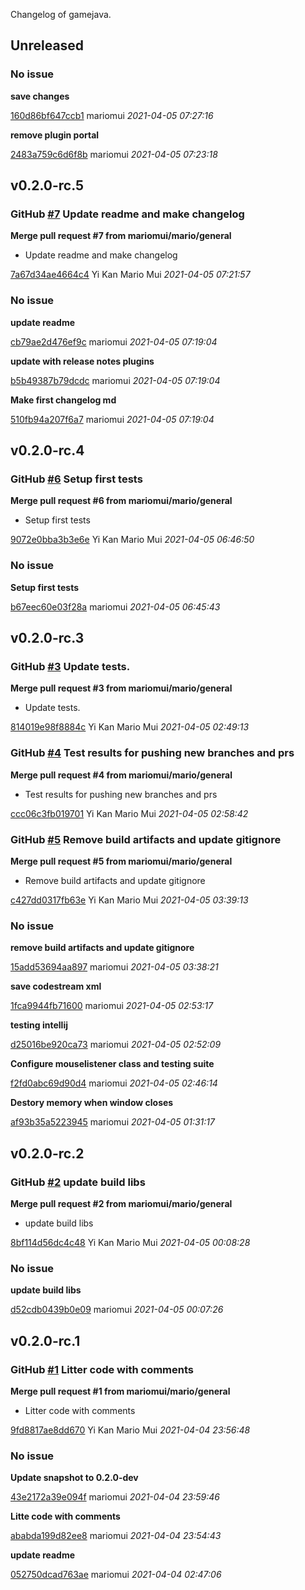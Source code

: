 
Changelog of gamejava.

## Unreleased
### No issue

**save changes**


[160d86bf647ccb1](https://github.com/mariomui/java-graphics-lwjgl/commit/160d86bf647ccb1) mariomui *2021-04-05 07:27:16*

**remove plugin portal**


[2483a759c6d6f8b](https://github.com/mariomui/java-graphics-lwjgl/commit/2483a759c6d6f8b) mariomui *2021-04-05 07:23:18*


## v0.2.0-rc.5
### GitHub [#7](https://github.com/mariomui/java-graphics-lwjgl/pull/7) Update readme and make changelog  

**Merge pull request #7 from mariomui/mario/general**

 * Update readme and make changelog

[7a67d34ae4664c4](https://github.com/mariomui/java-graphics-lwjgl/commit/7a67d34ae4664c4) Yi Kan Mario Mui *2021-04-05 07:21:57*


### No issue

**update readme**


[cb79ae2d476ef9c](https://github.com/mariomui/java-graphics-lwjgl/commit/cb79ae2d476ef9c) mariomui *2021-04-05 07:19:04*

**update with release notes plugins**


[b5b49387b79dcdc](https://github.com/mariomui/java-graphics-lwjgl/commit/b5b49387b79dcdc) mariomui *2021-04-05 07:19:04*

**Make first changelog md**


[510fb94a207f6a7](https://github.com/mariomui/java-graphics-lwjgl/commit/510fb94a207f6a7) mariomui *2021-04-05 07:19:04*


## v0.2.0-rc.4
### GitHub [#6](https://github.com/mariomui/java-graphics-lwjgl/pull/6) Setup first tests  

**Merge pull request #6 from mariomui/mario/general**

 * Setup first tests

[9072e0bba3b3e6e](https://github.com/mariomui/java-graphics-lwjgl/commit/9072e0bba3b3e6e) Yi Kan Mario Mui *2021-04-05 06:46:50*


### No issue

**Setup first tests**


[b67eec60e03f28a](https://github.com/mariomui/java-graphics-lwjgl/commit/b67eec60e03f28a) mariomui *2021-04-05 06:45:43*


## v0.2.0-rc.3
### GitHub [#3](https://github.com/mariomui/java-graphics-lwjgl/pull/3) Update tests.  

**Merge pull request #3 from mariomui/mario/general**

 * Update tests.

[814019e98f8884c](https://github.com/mariomui/java-graphics-lwjgl/commit/814019e98f8884c) Yi Kan Mario Mui *2021-04-05 02:49:13*


### GitHub [#4](https://github.com/mariomui/java-graphics-lwjgl/pull/4) Test results for pushing new branches and prs  

**Merge pull request #4 from mariomui/mario/general**

 * Test results for pushing new branches and prs

[ccc06c3fb019701](https://github.com/mariomui/java-graphics-lwjgl/commit/ccc06c3fb019701) Yi Kan Mario Mui *2021-04-05 02:58:42*


### GitHub [#5](https://github.com/mariomui/java-graphics-lwjgl/pull/5) Remove build artifacts and update gitignore  

**Merge pull request #5 from mariomui/mario/general**

 * Remove build artifacts and update gitignore

[c427dd0317fb63e](https://github.com/mariomui/java-graphics-lwjgl/commit/c427dd0317fb63e) Yi Kan Mario Mui *2021-04-05 03:39:13*


### No issue

**remove build artifacts and update gitignore**


[15add53694aa897](https://github.com/mariomui/java-graphics-lwjgl/commit/15add53694aa897) mariomui *2021-04-05 03:38:21*

**save codestream xml**


[1fca9944fb71600](https://github.com/mariomui/java-graphics-lwjgl/commit/1fca9944fb71600) mariomui *2021-04-05 02:53:17*

**testing intellij**


[d25016be920ca73](https://github.com/mariomui/java-graphics-lwjgl/commit/d25016be920ca73) mariomui *2021-04-05 02:52:09*

**Configure mouselistener class and testing suite**


[f2fd0abc69d90d4](https://github.com/mariomui/java-graphics-lwjgl/commit/f2fd0abc69d90d4) mariomui *2021-04-05 02:46:14*

**Destory memory when window closes**


[af93b35a5223945](https://github.com/mariomui/java-graphics-lwjgl/commit/af93b35a5223945) mariomui *2021-04-05 01:31:17*


## v0.2.0-rc.2
### GitHub [#2](https://github.com/mariomui/java-graphics-lwjgl/pull/2) update build libs  

**Merge pull request #2 from mariomui/mario/general**

 * update build libs

[8bf114d56dc4c48](https://github.com/mariomui/java-graphics-lwjgl/commit/8bf114d56dc4c48) Yi Kan Mario Mui *2021-04-05 00:08:28*


### No issue

**update build libs**


[d52cdb0439b0e09](https://github.com/mariomui/java-graphics-lwjgl/commit/d52cdb0439b0e09) mariomui *2021-04-05 00:07:26*


## v0.2.0-rc.1
### GitHub [#1](https://github.com/mariomui/java-graphics-lwjgl/pull/1) Litter code with comments  

**Merge pull request #1 from mariomui/mario/general**

 * Litter code with comments

[9fd8817ae8dd670](https://github.com/mariomui/java-graphics-lwjgl/commit/9fd8817ae8dd670) Yi Kan Mario Mui *2021-04-04 23:56:48*


### No issue

**Update snapshot to 0.2.0-dev**


[43e2172a39e094f](https://github.com/mariomui/java-graphics-lwjgl/commit/43e2172a39e094f) mariomui *2021-04-04 23:59:46*

**Litte code with comments**


[ababda199d82ee8](https://github.com/mariomui/java-graphics-lwjgl/commit/ababda199d82ee8) mariomui *2021-04-04 23:54:43*

**update readme**


[052750dcad763ae](https://github.com/mariomui/java-graphics-lwjgl/commit/052750dcad763ae) mariomui *2021-04-04 02:47:06*


 
